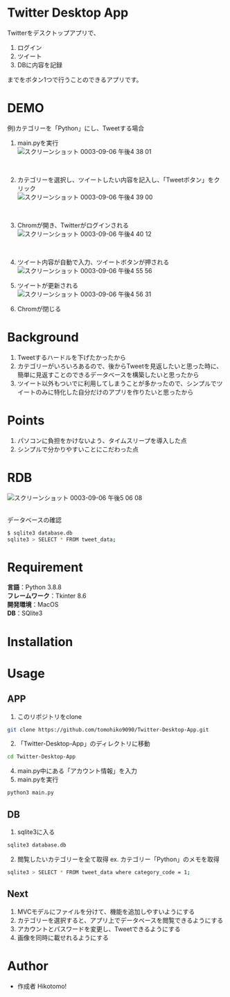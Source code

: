 # Twitter Desktop App
 
Twitterをデスクトップアプリで、  
1. ログイン
2. ツイート
3. DBに内容を記録  

までをボタン1つで行うことのできるアプリです。
 
# DEMO
例)カテゴリーを「Python」にし、Tweetする場合 
<br>

1. main.pyを実行  
![スクリーンショット 0003-09-06 午後4 38 01](https://user-images.githubusercontent.com/66200485/132179855-c7124c9f-30b1-4cf3-aa57-13876b3e0d40.png)
<br>

2. カテゴリーを選択し、ツイートしたい内容を記入し、「Tweetボタン」をクリック  
![スクリーンショット 0003-09-06 午後4 39 00](https://user-images.githubusercontent.com/66200485/132179983-9f97a3a7-1ce6-4f78-b09d-6803de07aa69.png)
<br>

3. Chromが開き、Twitterがログインされる  
![スクリーンショット 0003-09-06 午後4 40 12](https://user-images.githubusercontent.com/66200485/132180132-f8271a0d-6658-410d-b381-f345d0a2e644.png)
<br>

4. ツイート内容が自動で入力、ツイートボタンが押される  
![スクリーンショット 0003-09-06 午後4 55 56](https://user-images.githubusercontent.com/66200485/132181278-2c9f24cd-a4b9-477f-a546-6c8a0e442068.png)

5. ツイートが更新される  
![スクリーンショット 0003-09-06 午後4 56 31](https://user-images.githubusercontent.com/66200485/132181325-f2d232b8-113f-4e17-ad21-0a26bbf039cd.png)

6. Chromが閉じる  

# Background
1. Tweetするハードルを下げたかったから
1. カテゴリーがいろいろあるので、後からTweetを見返したいと思った時に、簡単に見返すことのできるデータベースを構築したいと思ったから
1. ツイート以外もついでに利用してしまうことが多かったので、シンプルでツイートのみに特化した自分だけのアプリを作りたいと思ったから

# Points
1. パソコンに負担をかけないよう、タイムスリープを導入した点
1. シンプルで分かりやすいことにこだわった点

# RDB
![スクリーンショット 0003-09-06 午後5 06 08](https://user-images.githubusercontent.com/66200485/132182523-dedb9e0b-a71c-4813-99cb-0066602acc91.png)  
<br>

データベースの確認
```bash
$ sqlite3 database.db
sqlite3 > SELECT * FROM tweet_data;
```

# Requirement
 
**言語**：Python 3.8.8  
**フレームワーク**：Tkinter 8.6  
**開発環境**：MacOS  
**DB**：SQlite3    

# Installation
 
# Usage
 
## APP
1. このリポジトリをclone
```bash
git clone https://github.com/tomohiko9090/Twitter-Desktop-App.git
```
2. 「Twitter-Desktop-App」のディレクトリに移動
```bash
cd Twitter-Desktop-App
```
4. main.py中にある「アカウント情報」を入力
5. main.pyを実行
```bash
python3 main.py
```

## DB
1. sqlite3に入る
```bash
sqlite3 database.db
```
2. 閲覧したいカテゴリーを全て取得
ex. カテゴリー「Python」のメモを取得
```bash
sqlite3 > SELECT * FROM tweet_data where category_code = 1;
```

## Next
1. MVCモデルにファイルを分けて、機能を追加しやすいようにする
2. カテゴリーを選択すると、アプリ上でデータベースを閲覧できるようにする
3. アカウントとパスワードを変更し、Tweetできるようにする
4. 画像を同時に載せれるようにする


# Author
 
* 作成者 Hikotomo!
